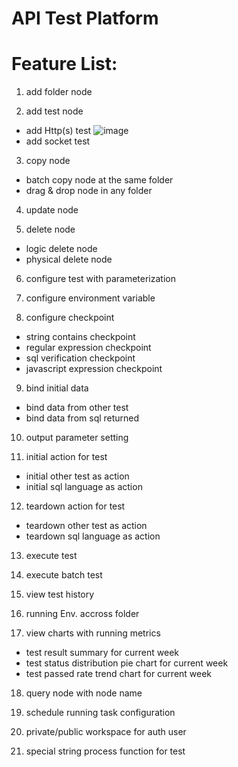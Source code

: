 # API Test Platform

# Feature List:

1. add folder node

2. add test node
 + add Http(s) test
![image](https://github.com/Gnail-nehc/testclient/产品截图/配置http测试用例.png)
 + add socket test

3. copy node
 * batch copy node at the same folder
 * drag & drop node in any folder

4. update node

5. delete node
 * logic delete node
 * physical delete node

6. configure test with parameterization

7. configure environment variable

8. configure checkpoint
 * string contains checkpoint
 * regular expression checkpoint
 * sql verification checkpoint
 * javascript expression checkpoint

9. bind initial data
 * bind data from other test
 * bind data from sql returned

10. output parameter setting

11. initial action for test
 * initial other test as action
 * initial sql language as action

12. teardown action for test
 * teardown other test as action
 * teardown sql language as action

13. execute test

14. execute batch test

15. view test history

16. running Env. accross folder

17. view charts with running metrics
 * test result summary for current week
 * test status distribution pie chart for current week
 * test passed rate trend chart for current week

18. query node with node name

19. schedule running task configuration

20. private/public workspace for auth user

21. special string process function for test
